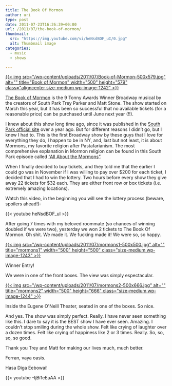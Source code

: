 ```yaml
---
title: The Book Of Mormon
author: uri
type: post
date: 2011-07-23T16:26:39+00:00
url: /2011/07/the-book-of-mormon/
thumbnail:
  src: "https://img.youtube.com/vi/heNsdBOF_uI/0.jpg"
  alt: Thumbnail image
categories:
  - music
  - shows

---
```

[{{< img src="/wp-content/uploads/2011/07/Book-of-Mormon-500x579.jpg" alt="" title="Book of Mormon" width="500" height="579" class="aligncenter size-medium wp-image-1242" >}}][1]

[The Book of Mormon][2] is the 9 Tonny Awards Winner Broadway musical by the creators of South Park Trey Parker and Matt Stone. The show started on March this year, but it has been so successful that no available tickets (for a reasonable price) can be purchased until June next year (!!).

I knew about this show long time ago, since it was published in the [South Park official site][3] over a year ago. But for different reasons I didn&#8217;t go, but I knew I had to. This is the first Broadway show by these guys that I love for everything they do, I happen to be in NY, and, last but not least, it is about Mormons, my favorite religion after Pastafarianism. The most comprehensive explanation in Mormon religion can be found in this South Park episode called [&#8220;All About the Mormons&#8221;][4].

When I finally decided to buy tickets, and they told me that the earlier I could go was in November if I was willing to pay over $200 for each ticket, I decided that I had to win the lottery. Two hours before every show they give away 22 tickets for $32 each. They are either front row or box tickets (i.e. extremely amazing locations).

Watch this video, in the beginning you will see the lottery process (beware, spoilers ahead!):

{{< youtube heNsdBOF_uI >}}</iframe>

After going 7 times with my beloved roommate (so chances of winning doubled if we were two), yesterday we won 2 tickets to The Book Of Mormon. Oh shit. We made it. We fucking made it! We were so, so happy.

<div id="attachment_1243" style="width: 510px" class="wp-caption aligncenter">
  <a href="/wp-content/uploads/2011/07/mormons1.jpg">{{< img src="/wp-content/uploads/2011/07/mormons1-500x500.jpg" alt="" title="mormons1" width="500" height="500" class="size-medium wp-image-1243" >}}</a>
  
  <p class="wp-caption-text">
    Winner Entry!
  </p>
</div>

We were in one of the front boxes. The view was simply espectacular.

<div id="attachment_1244" style="width: 510px" class="wp-caption aligncenter">
  <a href="/wp-content/uploads/2011/07/mormons2.jpg">{{< img src="/wp-content/uploads/2011/07/mormons2-500x666.jpg" alt="" title="mormons2" width="500" height="666" class="size-medium wp-image-1244" >}}</a>
  
  <p class="wp-caption-text">
    Inside the Eugene O'Neill Theater, seated in one of the boxes. So nice.
  </p>
</div>

And yes. The show was simply perfect. Really. I have never seen something like this. I dare to say it is the BEST show I have ever seen. Amazing. I couldn&#8217;t stop smiling during the whole show. Felt like crying of laughter over a dozen times. Felt like crying of happiness like 2 or 3 times. Really. So, so, so, so good.

Thank you Trey and Matt for making our lives much, much better.

Ferran, vaya oasis.

Hasa Diga Eebowai!

{{< youtube -IjBi1eEaAA >}}</iframe>

 [1]: /wp-content/uploads/2011/07/Book-of-Mormon.jpg
 [2]: http://www.bookofmormonbroadway.com/
 [3]: http://www.southparkstudios.com/
 [4]: http://www.southparkstudios.com/full-episodes/s07e12-all-about-mormons